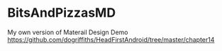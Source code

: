# BitsAndPizzasMD

My own version of Materail Design Demo https://github.com/dogriffiths/HeadFirstAndroid/tree/master/chapter14
